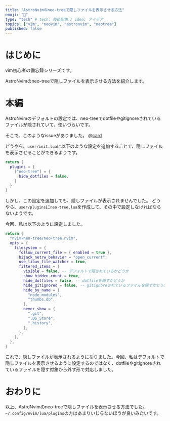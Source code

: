 ```yaml
---
title: "AstroNvimのneo-treeで隠しファイルを表示させる方法"
emoji: "🌳"
type: "tech" # tech: 技術記事 / idea: アイデア
topics: ["vim", "neovim", "astronvim", "neotree"]
published: false
---
```


# はじめに

vim初心者の備忘録シリーズです。

AstroNvimのneo-treeで隠しファイルを表示させる方法を紹介します。

# 本編

AstroNvimのデフォルトの設定では、neo-treeでdotfileやgitignoreされているファイルが隠されていて、使いづらいです。

そこで、このようなissueがありました。
@[card](https://github.com/AstroNvim/AstroNvim/issues/631)

どうやら、`user/init.lua`に以下のような設定を追加することで、隠しファイルを表示させることができるようです。

```lua
return {
  plugins = {
    ["neo-tree"] = {
      hide_dotfiles = false,
    }
  }
}
```

しかし、この設定を追加しても、隠しファイルが表示されませんでした。
どうやら、`user/plugins`に`neo-tree.lua`を作成して、その中で設定しなければならないようです。

今回、私は以下のように設定しました。

```lua:~/.config/nvim/lua/user/plugins/neo-tree.lua
return {
  "nvim-neo-tree/neo-tree.nvim",
  opts = {
    filesystem = {
      follow_current_file = { enabled = true },
      hijack_netrw_behavior = "open_current",
      use_libuv_file_watcher = true,
      filtered_items = {
        visible = false, -- デフォルトで隠されているかどうか
        show_hidden_count = true,
        hide_dotfiles = false, -- dotfileを隠すかどうか
        hide_gitignored = false, -- gitignoreされているファイルを隠すかどうか
        hide_by_name = {
          "node_modules",
          "thumbs.db",
        },
        never_show = {
          ".git",
          ".DS_Store",
          ".history",
        },
      },
    },
  },
}
```

これで、隠しファイルが表示されるようになりました。今回、私はデフォルトで隠しファイルを表示させるように設定するのではなく、dotfileやgitignoreされているファイルを隠す対象から外す形で対応しました。

# おわりに

以上、AstroNvimのneo-treeで隠しファイルを表示させる方法でした。
`~/.config/nvim/lua/plugins`の方はあまりいじらないほうが良いみたいです。
